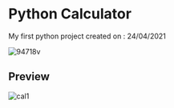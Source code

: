 # Python Calculator
My first python project created on : 24/04/2021

![94718v](https://github.com/user-attachments/assets/dba1ab5d-2158-4a1b-8b1a-e2257156cb4b)

## Preview

![cal1](https://github.com/user-attachments/assets/fc899842-3e2f-474c-9d34-cd57f4523c95)
